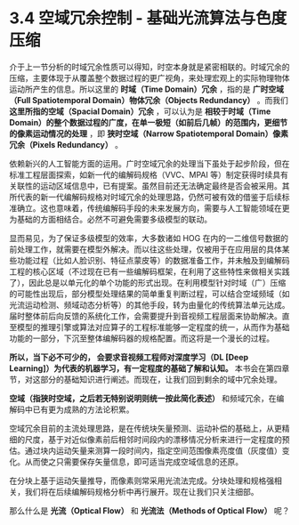 
# 3.4 空域冗余控制 - 基础光流算法与色度压缩

介于上一节分析的时域冗余性质可以得知，时空本身就是紧密相联的。时域冗余的压缩，主要体现于从覆盖整个数据过程的更广视角，来处理宏观上的实际物理物体运动所产生的信息。所以这里的 **时域（Time Domain）冗余** ，指的是 **广时空域（Full Spatiotemporal Domain）物体冗余（Objects Redundancy）** 。而我们 **这里所指的空域（Spacial Domain）冗余** ，可以认为是 **相较于时域（Time Domain）的整个数据过程的广度，在单一极短（如前后几帧）的范围内，更细节的像素运动情况的处理** ，即 **狭时空域（Narrow Spatiotemporal Domain）像素冗余（Pixels Redundancy）** 。

依赖新兴的人工智能方面的运用。广时空域冗余的处理当下虽处于起步阶段，但在标准工程层面探索，如新一代的编解码规格（VVC、MPAI 等）制定获得时续具有关联性的运动区域信息中，已有提案。虽然目前还无法确定最终是否会被采用。其所代表的新一代编解码规格对时域冗余的处理思路，仍然可被有效的借鉴于后续标准确立。这也意味着，传统编解码手段的未来发展方向，需要与人工智能领域在更为基础的方面相结合。必然不可避免需要多级模型的联动。

显而易见，为了保证多级模型的效率，大多数诸如 HOG 在内的一二维信号数据的前处理工作，就需要在模型外解决。而以往这些处理，仅被用于在应用层的具体某些功能过程（比如人脸识别、特征点蒙皮等）的数据准备工作，并未触及到编解码工程的核心区域（不过现在已有一些编解码框架，在利用了这些特性来做相关实践了），因此总是以单元化的单个功能的形式出现。在利用模型针对时域（广）压缩的可能性出现后，部分模型处理结果的简单重复判断过程，可以结合空域频域（如光流运动检测、频域动态分析等）的其他手段，转为由量化的传统算法单元达成。届时整体前后向反馈的系统化工作，会需要提升到音视频工程层面来协助解决。直至模型的推理引擎或算法对应算子的工程标准能够一定程度的统一，从而作为基础功能的一部分，下沉至整体编解码器的规格配置。而这将是一个漫长的过程。

**所以，当下必不可少的， 会要求音视频工程师对深度学习（DL [Deep Learning]）为代表的机器学习，有一定程度的基础了解和认知。** 本书会在第四章节，对这部分的基础知识进行阐述。而现在，让我们回到剩余的域中冗余处理。

**空域（指狭时空域，之后若无特别说明则统一按此简化表述）** 和频域冗余，在编解码中已有更为成熟的方法论积累。

空域冗余目前的主流处理思路，是在传统块矢量预测、运动补偿的基础上，从更精细的尺度，基于对近似像素前后相邻时间段内的漂移情况分析来进行一定程度的预估。通过块内运动矢量来测算一段时间内，指定空间范围像素亮度值（灰度值）变化。从而使之只需要保存矢量信息，即可适当完成空域信息的还原。

在分块上基于运动矢量推导，而像素则常采用光流法完成。分块处理和规格强相关，我们将在后续编解码规格分析中再行展开。现在让我们只关注细部。

那么什么是 **光流（Optical Flow）** 和 **光流法（Methods of Optical Flow）** 呢？


[ref]: References_3.md